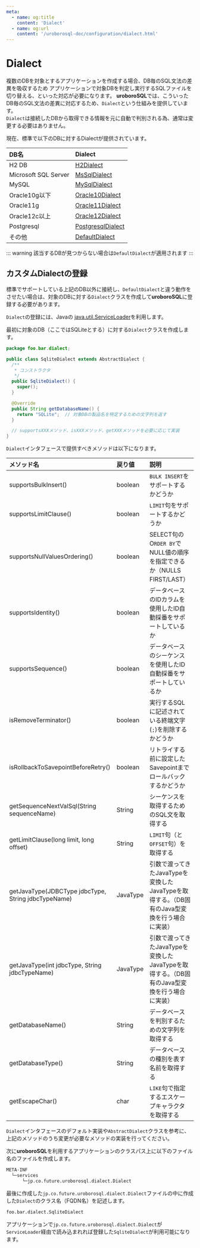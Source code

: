 ```yaml
---
meta:
  - name: og:title
    content: 'Dialect'
  - name: og:url
    content: '/uroborosql-doc/configuration/dialect.html'
---
```

# Dialect

複数のDBを対象とするアプリケーションを作成する場合、DB毎のSQL文法の差異を吸収するため
アプリケーションで対象DBを判定し実行するSQLファイルを切り替える、といった対応が必要になります。
**uroboroSQL**では、こういったDB毎のSQL文法の差異に対応するため、`Dialect`という仕組みを提供しています。  
`Dialect`は接続したDBから取得できる情報を元に自動で判別される為、通常は変更する必要はありません。

現在、標準で以下のDBに対するDialectが提供されています。  

|DB名|Dialect|
|:---|:---|
|H2 DB|[H2Dialect](https://github.com/future-architect/uroborosql/blob/master/src/main/java/jp/co/future/uroborosql/dialect/H2Dialect.java)|
|Microsoft SQL Server|[MsSqlDialect](https://github.com/future-architect/uroborosql/blob/master/src/main/java/jp/co/future/uroborosql/dialect/MsSqlDialect.java)|
|MySQL|[MySqlDialect](https://github.com/future-architect/uroborosql/blob/master/src/main/java/jp/co/future/uroborosql/dialect/MySqlDialect.java)|
|Oracle10g以下|[Oracle10Dialect](https://github.com/future-architect/uroborosql/blob/master/src/main/java/jp/co/future/uroborosql/dialect/Oracle10Dialect.java)|
|Oracle11g|[Oracle11Dialect](https://github.com/future-architect/uroborosql/blob/master/src/main/java/jp/co/future/uroborosql/dialect/Oracle11Dialect.java)|
|Oracle12c以上|[Oracle12Dialect](https://github.com/future-architect/uroborosql/blob/master/src/main/java/jp/co/future/uroborosql/dialect/Oracle12Dialect.java)|
|Postgresql|[PostgresqlDialect](https://github.com/future-architect/uroborosql/blob/master/src/main/java/jp/co/future/uroborosql/dialect/PostgresqlDialect.java)|
|その他|[DefaultDialect](https://github.com/future-architect/uroborosql/blob/master/src/main/java/jp/co/future/uroborosql/dialect/DefaultDialect.java)|

::: warning
該当するDBが見つからない場合は`DefaultDialect`が適用されます
:::

## カスタムDialectの登録

標準でサポートしている上記のDB以外に接続し、`DefaultDialect`と違う動作をさせたい場合は、対象のDBに対する`Dialect`クラスを作成して**uroboroSQL**に登録する必要があります。

`Dialect`の登録には、Javaの [java.util.ServiceLoader](https://docs.oracle.com/javase/jp/8/docs/api/java/util/ServiceLoader.html)を利用します。  

最初に対象のDB（ここではSQLiteとする）に対する`Dialect`クラスを作成します。

```java
package foo.bar.dialect;

public class SqliteDialect extends AbstractDialect {
  /**
   * コンストラクタ
   */
  public SqliteDialect() {
    super();
  }

  @Override
  public String getDatabaseName() {
    return "SQLite";  // 対象DBの製品名を特定するための文字列を返す
  }

  // supportsXXXメソッド、isXXXメソッド、getXXXメソッドを必要に応じて実装
}
```

`Dialect`インタフェースで提供すべきメソッドは以下になります。

|メソッド名|戻り値|説明|
|:---|:---|:---|
|supportsBulkInsert()|boolean|`BULK INSERT`をサポートするかどうか|
|supportsLimitClause()|boolean|`LIMIT`句をサポートするかどうか|
|supportsNullValuesOrdering()|boolean|SELECT句のO`RDER BY`でNULL値の順序を指定できるか（NULLS FIRST/LAST）|
|supportsIdentity()|boolean|データベースのIDカラムを使用したID自動採番をサポートしているか|
|supportsSequence()|boolean|データベースのシーケンスを使用したID自動採番をサポートしているか|
|isRemoveTerminator() |boolean|実行するSQLに記述されている終端文字(`;`)を削除するかどうか|
|isRollbackToSavepointBeforeRetry()|boolean|リトライする前に設定したSavepointまでロールバックするかどうか|
|getSequenceNextValSql(String sequenceName)|String|シーケンスを取得するためのSQL文を取得する|
|getLimitClause(long limit, long offset)|String|`LIMIT`句（と`OFFSET`句）を取得する|
|getJavaType(JDBCType jdbcType, String jdbcTypeName)|JavaType|引数で渡ってきたJavaTypeを変換したJavaTypeを取得する。（DB固有のJava型変換を行う場合に実装）|
|getJavaType(int jdbcType, String jdbcTypeName)|JavaType|引数で渡ってきたJavaTypeを変換したJavaTypeを取得する。（DB固有のJava型変換を行う場合に実装）|
|getDatabaseName()|String|データベースを判別するための文字列を取得する|
|getDatabaseType()|String|データベースの種別を表す名前を取得する|
|getEscapeChar()|char|`LIKE`句で指定するエスケープキャラクタを取得する|

`Dialect`インタフェースのデフォルト実装や`AbstractDialect`クラスを参考に、上記のメソッドのうち変更が必要なメソッドの実装を行ってください。

次に**uroboroSQL**を利用するアプリケーションのクラスパス上に以下のファイル名のファイルを作成します。

```md
META-INF
  └─services
      └─jp.co.future.uroborosql.dialect.Dialect
```

最後に作成した`jp.co.future.uroborosql.dialect.Dialect`ファイルの中に作成した`Dialect`のクラス名（FQDN名）を記述します。

```md
foo.bar.dialect.SqliteDialect
```

アプリケーションで`jp.co.future.uroborosql.dialect.Dialect`が`ServiceLoader`経由で読み込まれれば登録した`SqliteDialect`が利用可能になります。
